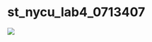 # st_nycu_lab4_0713407

![](https://github.com/Allen-Hu/st_nycu_lab4_0713407/actions/workflows/action.yml/badge.svg)
